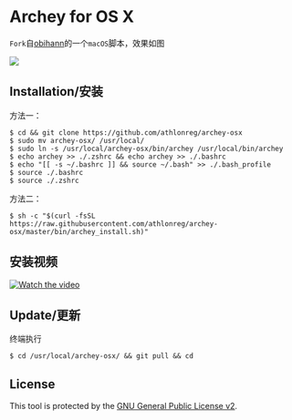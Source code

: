# Archey for OS X
`Fork`自[obihann](https://github.com/obihann)的一个`macOS`脚本，效果如图

![](http://ovefvi4g3.bkt.clouddn.com/15264792178211.jpg)

## Installation/安装
方法一：

```
$ cd && git clone https://github.com/athlonreg/archey-osx 
$ sudo mv archey-osx/ /usr/local/ 
$ sudo ln -s /usr/local/archey-osx/bin/archey /usr/local/bin/archey 
$ echo archey >> ./.zshrc && echo archey >> ./.bashrc 
$ echo "[[ -s ~/.bashrc ]] && source ~/.bash" >> ./.bash_profile 
$ source ./.bashrc 
$ source ./.zshrc 
```

方法二：

```
$ sh -c "$(curl -fsSL https://raw.githubusercontent.com/athlonreg/archey-osx/master/bin/archey_install.sh)"
```

## 安装视频
[![Watch the video](https://raw.github.com/athlonreg/archey-osx/master/sources/watch.jpg)](http://ovefvi4g3.bkt.clouddn.com/install.mov)

## Update/更新
终端执行

```
$ cd /usr/local/archey-osx/ && git pull && cd 
```

## License
This tool is protected by the [GNU General Public License v2](http://www.gnu.org/licenses/gpl-2.0.html).


